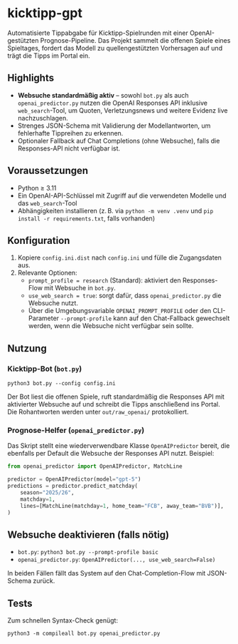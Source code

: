 # kicktipp-gpt

Automatisierte Tippabgabe für Kicktipp-Spielrunden mit einer OpenAI-gestützten
Prognose-Pipeline. Das Projekt sammelt die offenen Spiele eines Spieltages,
fordert das Modell zu quellengestützten Vorhersagen auf und trägt die Tipps im
Portal ein.

## Highlights

- **Websuche standardmäßig aktiv** – sowohl `bot.py` als auch
  `openai_predictor.py` nutzen die OpenAI Responses API inklusive
  `web_search`-Tool, um Quoten, Verletzungsnews und weitere Evidenz live
  nachzuschlagen.
- Strenges JSON-Schema mit Validierung der Modellantworten, um fehlerhafte
  Tippreihen zu erkennen.
- Optionaler Fallback auf Chat Completions (ohne Websuche), falls die
  Responses-API nicht verfügbar ist.

## Voraussetzungen

- Python ≥ 3.11
- Ein OpenAI-API-Schlüssel mit Zugriff auf die verwendeten Modelle und das
  `web_search`-Tool
- Abhängigkeiten installieren (z. B. via `python -m venv .venv` und
  `pip install -r requirements.txt`, falls vorhanden)

## Konfiguration

1. Kopiere `config.ini.dist` nach `config.ini` und fülle die Zugangsdaten aus.
2. Relevante Optionen:
   - `prompt_profile = research` (Standard): aktiviert den Responses-Flow mit
     Websuche in `bot.py`.
   - `use_web_search = true`: sorgt dafür, dass `openai_predictor.py` die
     Websuche nutzt.
   - Über die Umgebungsvariable `OPENAI_PROMPT_PROFILE` oder den CLI-Parameter
     `--prompt-profile` kann auf den Chat-Fallback gewechselt werden, wenn die
     Websuche nicht verfügbar sein sollte.

## Nutzung

### Kicktipp-Bot (`bot.py`)

```
python3 bot.py --config config.ini
```

Der Bot liest die offenen Spiele, ruft standardmäßig die Responses API mit
aktivierter Websuche auf und schreibt die Tipps anschließend ins Portal. Die
Rohantworten werden unter `out/raw_openai/` protokolliert.

### Prognose-Helfer (`openai_predictor.py`)

Das Skript stellt eine wiederverwendbare Klasse `OpenAIPredictor` bereit, die
ebenfalls per Default die Websuche der Responses API nutzt. Beispiel:

```python
from openai_predictor import OpenAIPredictor, MatchLine

predictor = OpenAIPredictor(model="gpt-5")
predictions = predictor.predict_matchday(
    season="2025/26",
    matchday=1,
    lines=[MatchLine(matchday=1, home_team="FCB", away_team="BVB")],
)
```

## Websuche deaktivieren (falls nötig)

- `bot.py`: `python3 bot.py --prompt-profile basic`
- `openai_predictor.py`: `OpenAIPredictor(..., use_web_search=False)`

In beiden Fällen fällt das System auf den Chat-Completion-Flow mit JSON-Schema
zurück.

## Tests

Zum schnellen Syntax-Check genügt:

```
python3 -m compileall bot.py openai_predictor.py
```

